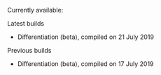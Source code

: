 Currently available:

Latest builds

- Differentiation (beta), compiled on 21 July 2019

Previous builds

- Differentiation (beta), compiled on 17 July 2019
